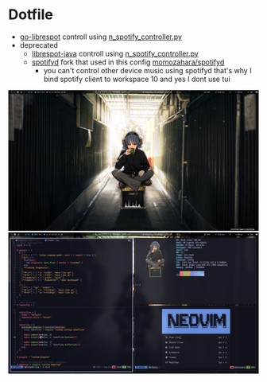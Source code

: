 # Dotfile

- [go-librespot](https://github.com/devgianlu/go-librespot) controll using
  [n_spotify_controller.py](/.config/scripts/n_spotify_controller.py)
- deprecated
  - [librespot-java](https://github.com/librespot-org/librespot-java) controll
    using [n_spotify_controller.py](/.config/scripts/n_spotify_controller.py)
  - [spotifyd](https://github.com/Spotifyd/spotifyd) fork that used in this
    config [momozahara/spotifyd](https://github.com/momozahara/spotifyd)
    - you can't control other device music using spotifyd that's why I bind
      spotify client to workspace 10 and yes I dont use tui

<img alt="preview-1" src="./1.png" />
<img alt="preview-2" src="./2.png" />
